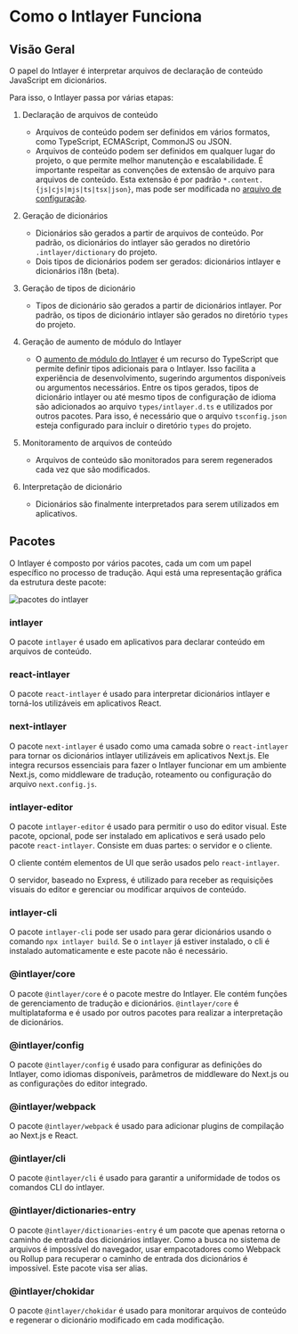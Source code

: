 # Como o Intlayer Funciona

## Visão Geral

O papel do Intlayer é interpretar arquivos de declaração de conteúdo JavaScript em dicionários.

Para isso, o Intlayer passa por várias etapas:

1. Declaração de arquivos de conteúdo

   - Arquivos de conteúdo podem ser definidos em vários formatos, como TypeScript, ECMAScript, CommonJS ou JSON.
   - Arquivos de conteúdo podem ser definidos em qualquer lugar do projeto, o que permite melhor manutenção e escalabilidade. É importante respeitar as convenções de extensão de arquivo para arquivos de conteúdo. Esta extensão é por padrão `*.content.{js|cjs|mjs|ts|tsx|json}`, mas pode ser modificada no [arquivo de configuração](https://github.com/aymericzip/intlayer/blob/main/docs/pt/configuration.md).

2. Geração de dicionários

   - Dicionários são gerados a partir de arquivos de conteúdo. Por padrão, os dicionários do intlayer são gerados no diretório `.intlayer/dictionary` do projeto.
   - Dois tipos de dicionários podem ser gerados: dicionários intlayer e dicionários i18n (beta).

3. Geração de tipos de dicionário

   - Tipos de dicionário são gerados a partir de dicionários intlayer. Por padrão, os tipos de dicionário intlayer são gerados no diretório `types` do projeto.

4. Geração de aumento de módulo do Intlayer

   - O [aumento de módulo do Intlayer](https://www.typescriptlang.org/docs/handbook/declaration-merging.html) é um recurso do TypeScript que permite definir tipos adicionais para o Intlayer. Isso facilita a experiência de desenvolvimento, sugerindo argumentos disponíveis ou argumentos necessários.
     Entre os tipos gerados, tipos de dicionário intlayer ou até mesmo tipos de configuração de idioma são adicionados ao arquivo `types/intlayer.d.ts` e utilizados por outros pacotes. Para isso, é necessário que o arquivo `tsconfig.json` esteja configurado para incluir o diretório `types` do projeto.

5. Monitoramento de arquivos de conteúdo

   - Arquivos de conteúdo são monitorados para serem regenerados cada vez que são modificados.

6. Interpretação de dicionário
   - Dicionários são finalmente interpretados para serem utilizados em aplicativos.

## Pacotes

O Intlayer é composto por vários pacotes, cada um com um papel específico no processo de tradução. Aqui está uma representação gráfica da estrutura deste pacote:

![pacotes do intlayer](https://github.com/aymericzip/intlayer/blob/main/docs/assets/packages_dependency_graph.svg)

### intlayer

O pacote `intlayer` é usado em aplicativos para declarar conteúdo em arquivos de conteúdo.

### react-intlayer

O pacote `react-intlayer` é usado para interpretar dicionários intlayer e torná-los utilizáveis em aplicativos React.

### next-intlayer

O pacote `next-intlayer` é usado como uma camada sobre o `react-intlayer` para tornar os dicionários intlayer utilizáveis em aplicativos Next.js. Ele integra recursos essenciais para fazer o Intlayer funcionar em um ambiente Next.js, como middleware de tradução, roteamento ou configuração do arquivo `next.config.js`.

### intlayer-editor

O pacote `intlayer-editor` é usado para permitir o uso do editor visual. Este pacote, opcional, pode ser instalado em aplicativos e será usado pelo pacote `react-intlayer`.
Consiste em duas partes: o servidor e o cliente.

O cliente contém elementos de UI que serão usados pelo `react-intlayer`.

O servidor, baseado no Express, é utilizado para receber as requisições visuais do editor e gerenciar ou modificar arquivos de conteúdo.

### intlayer-cli

O pacote `intlayer-cli` pode ser usado para gerar dicionários usando o comando `npx intlayer build`. Se o `intlayer` já estiver instalado, o cli é instalado automaticamente e este pacote não é necessário.

### @intlayer/core

O pacote `@intlayer/core` é o pacote mestre do Intlayer. Ele contém funções de gerenciamento de tradução e dicionários. `@intlayer/core` é multiplataforma e é usado por outros pacotes para realizar a interpretação de dicionários.

### @intlayer/config

O pacote `@intlayer/config` é usado para configurar as definições do Intlayer, como idiomas disponíveis, parâmetros de middleware do Next.js ou as configurações do editor integrado.

### @intlayer/webpack

O pacote `@intlayer/webpack` é usado para adicionar plugins de compilação ao Next.js e React.

### @intlayer/cli

O pacote `@intlayer/cli` é usado para garantir a uniformidade de todos os comandos CLI do intlayer.

### @intlayer/dictionaries-entry

O pacote `@intlayer/dictionaries-entry` é um pacote que apenas retorna o caminho de entrada dos dicionários intlayer. Como a busca no sistema de arquivos é impossível do navegador, usar empacotadores como Webpack ou Rollup para recuperar o caminho de entrada dos dicionários é impossível. Este pacote visa ser alias.

### @intlayer/chokidar

O pacote `@intlayer/chokidar` é usado para monitorar arquivos de conteúdo e regenerar o dicionário modificado em cada modificação.
